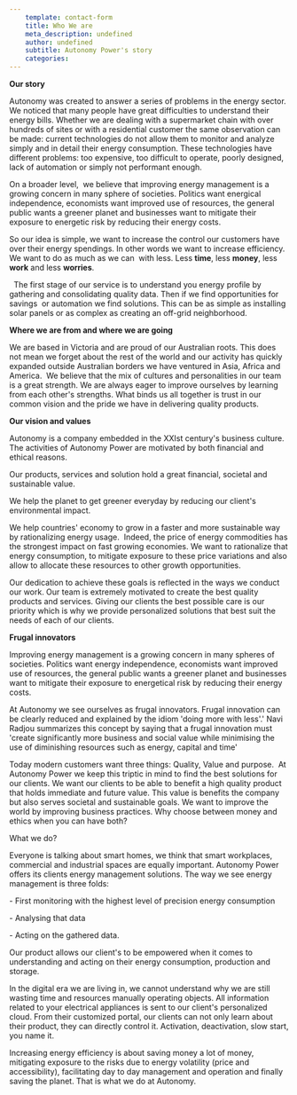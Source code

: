 ```yaml
---
	template: contact-form
	title: Who We are
	meta_description: undefined
	author: undefined
	subtitle: Autonomy Power's story
	categories:
---
```

<p><strong>Our story</strong>&nbsp;</p>


<p>Autonomy was created to answer a series of problems in the energy sector. We noticed that many people have great difficulties to understand their energy bills. Whether we are dealing with a supermarket chain with over hundreds of sites or with a residential customer the same observation can be made: current technologies do not allow them to monitor and analyze simply and in detail their energy consumption. These technologies have different problems: too expensive, too difficult to operate, poorly designed, lack of automation or simply not performant enough.&nbsp;&nbsp;</p>

<p>On a broader level,&nbsp; we believe that improving energy management is a growing concern in many sphere of societies. Politics want energical independence, economists want improved use of resources, the general public wants a greener planet and businesses want to mitigate their exposure to energetic risk by reducing their energy costs.&nbsp;&nbsp;</p>


<p>So our idea is simple, we want to increase the control our customers have over their energy spendings. In other words we want to increase efficiency. We want to do as much as we can&nbsp; with less. Less <strong>time</strong>, less <strong>money</strong>, less <strong>work</strong> and less <strong>worries</strong>.&nbsp;&nbsp;</p>

<p>&nbsp;&nbsp;The first stage of our service is to understand you energy profile by gathering and consolidating quality data. Then if we find opportunities for savings&nbsp; or automation we find solutions. This can be as simple as installing solar panels or as complex as creating an off-grid neighborhood.&nbsp;</p>

<p><strong>Where we are from and where we are going</strong>&nbsp;&nbsp;</p>

<p>We are based in Victoria and are proud of our Australian roots. This does not mean we forget about the rest of the world and our activity has quickly expanded outside Australian borders we have ventured in Asia, Africa and America.&nbsp; We believe that the mix of cultures and personalities in our team is a great strength. We are always eager to improve ourselves by learning from each other's strengths. What binds us all together is trust in our common vision and the pride we have in delivering quality products.&nbsp;</p>


<p><strong>Our vision and values</strong>&nbsp;</p>

<p>Autonomy is a company embedded in the XXIst century's business culture. The activities of Autonomy Power are motivated by both financial and ethical reasons.&nbsp;</p>

<p>Our products, services and solution hold a great financial, societal and sustainable value.&nbsp;&nbsp;&nbsp;</p>
<p>We help the planet to get greener everyday by reducing our client's environmental impact.&nbsp;&nbsp;</p>
<p>We help countries' economy to grow in a faster and more sustainable way by rationalizing energy usage.&nbsp; Indeed, the price of energy commodities has the strongest impact on fast growing economies. We want to rationalize that energy consumption, to mitigate exposure to these price variations and also allow to allocate these resources to other growth opportunities.&nbsp;&nbsp;</p>

<p>Our dedication to achieve these goals is reflected in the ways we conduct our work. Our team is extremely motivated to create the best quality products and services. Giving our clients the best possible care is our priority which is why we provide personalized solutions that best suit the needs of each of our clients.&nbsp;&nbsp;</p>




<p><strong>Frugal innovators</strong>&nbsp;&nbsp;</p>

<p>Improving energy management is a growing concern in many spheres of societies. Politics want energy independence, economists want improved use of resources, the general public wants a greener planet and businesses want to mitigate their exposure to energetical risk by reducing their energy costs.&nbsp;&nbsp;</p>

<p>At Autonomy we see ourselves as frugal innovators. Frugal innovation can be clearly reduced and explained by the idiom 'doing more with less'.' Navi Radjou summarizes this concept by saying that a frugal innovation must 'create significantly more business and social value while minimising the use of diminishing resources such as energy, capital and time'&nbsp;</p>

<p>Today modern customers want three things: Quality, Value and purpose.&nbsp; At Autonomy Power we keep this triptic in mind to find the best solutions for our clients. We want our clients to be able to benefit a high quality product that holds immediate and future value. This value is benefits the company but also serves societal and sustainable goals. We want to improve the world by improving business practices. Why choose between money and ethics when you can have both?&nbsp;</p>
<p>What we do?&nbsp;</p>
<p>Everyone is talking about smart homes, we think that smart workplaces, commercial and industrial spaces are equally important. Autonomy Power offers its clients energy management solutions. The way we see energy management is three folds:&nbsp;</p>
<p>- First monitoring with the highest level of precision energy consumption&nbsp;</p>
<p>- Analysing that data&nbsp;&nbsp;</p>
<p>- Acting on the gathered data.&nbsp;&nbsp;</p>
<p>Our product allows our client's to be empowered when it comes to understanding and acting on their energy consumption, production and storage.&nbsp;&nbsp;</p>
<p>In the digital era we are living in, we cannot understand why we are still wasting time and resources manually operating objects. All information related to your electrical appliances is sent to our client's personalized cloud. From their customized portal, our clients can not only learn about their product, they can directly control it. Activation, deactivation, slow start, you name it.&nbsp;</p>

<p>Increasing energy efficiency is about saving money a lot of money, mitigating exposure to the risks due to energy volatility (price and accessibility), facilitating day to day management and operation and finally saving the planet. That is what we do at Autonomy.&nbsp;&nbsp;</p>


    

